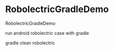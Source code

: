 RobolectricGradleDemo
=====================

RobolectricGradleDemo


run android robolectric case with gradle 

gradle clean robolectric
